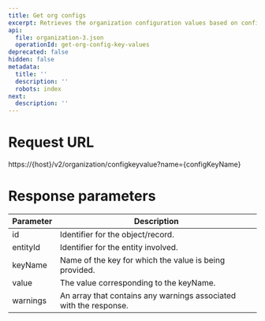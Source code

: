 ```yaml
---
title: Get org configs
excerpt: Retrieves the organization configuration values based on config name.
api:
  file: organization-3.json
  operationId: get-org-config-key-values
deprecated: false
hidden: false
metadata:
  title: ''
  description: ''
  robots: index
next:
  description: ''
---
```

# Request URL

https\://\{host}/v2/organization/configkeyvalue?name=\{configKeyName}

# Response parameters

| Parameter | Description                                                       |
| --------- | ----------------------------------------------------------------- |
| id        | Identifier for the object/record.                                 |
| entityId  | Identifier for the entity involved.                               |
| keyName   | Name of the key for which the value is being provided.            |
| value     | The value corresponding to the keyName.                           |
| warnings  | An array that contains any warnings associated with the response. |
